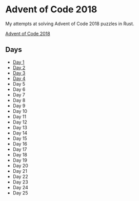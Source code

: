# Advent of Code 2018

My attempts at solving Advent of Code 2018 puzzles in Rust.

[Advent of Code 2018](https://adventofcode.com/2018)

## Days

- [Day 1](src/days/day1.rs)
- [Day 2](src/days/day2.rs)
- [Day 3](src/days/day3.rs)
- [Day 4](src/days/day4.rs)
- Day 5
- Day 6
- Day 7
- Day 8
- Day 9
- Day 10
- Day 11
- Day 12
- Day 13
- Day 14
- Day 15
- Day 16
- Day 17
- Day 18
- Day 19
- Day 20
- Day 21
- Day 22
- Day 23
- Day 24
- Day 25
